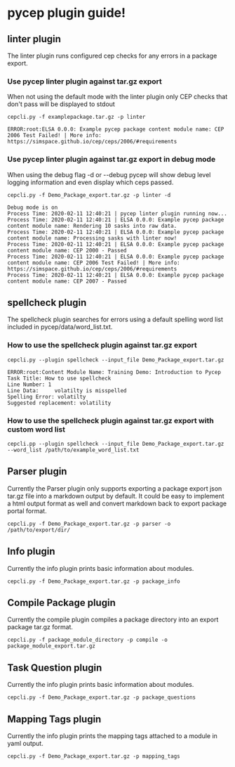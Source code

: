 # pycep plugin guide!

## linter plugin

The linter plugin runs configured cep checks for any errors in a package export.

### Use pycep linter plugin against tar.gz export

When not using the default mode with the linter plugin only CEP checks that don't pass will be displayed to stdout

    cepcli.py -f examplepackage.tar.gz -p linter 
    
    ERROR:root:ELSA 0.0.0: Example pycep package content module name: CEP 2006 Test Failed! | More info: https://simspace.github.io/cep/ceps/2006/#requirements

### Use pycep linter plugin against tar.gz export in debug mode

When using the debug flag -d or --debug pycep will show debug level logging information and even display which ceps passed.

    cepcli.py -f Demo_Package_export.tar.gz -p linter -d
    
    Debug mode is on
    Process Time: 2020-02-11 12:40:21 | pycep linter plugin running now...
    Process Time: 2020-02-11 12:40:21 | ELSA 0.0.0: Example pycep package content module name: Rendering 10 sasks into raw data.
    Process Time: 2020-02-11 12:40:21 | ELSA 0.0.0: Example pycep package content module name: Processing sasks with linter now!
    Process Time: 2020-02-11 12:40:21 | ELSA 0.0.0: Example pycep package content module name: CEP 2000 - Passed
    Process Time: 2020-02-11 12:40:21 | ELSA 0.0.0: Example pycep package content module name: CEP 2006 Test Failed! | More info: https://simspace.github.io/cep/ceps/2006/#requirements
    Process Time: 2020-02-11 12:40:21 | ELSA 0.0.0: Example pycep package content module name: CEP 2007 - Passed


## spellcheck plugin
The spellcheck plugin searches for errors using a default spelling word list included in pycep/data/word_list.txt.

### How to use the spellcheck plugin against tar.gz export

    cepcli.py --plugin spellcheck --input_file Demo_Package_export.tar.gz 
    
    ERROR:root:Content Module Name: Training Demo: Introduction to Pycep
    Task Title: How to use spellcheck
    Line Number: 1
    Line Data:     volatilty is misspelled 
    Spelling Error: volatilty
    Suggested replacement: volatility

### How to use the spellcheck plugin against tar.gz export with custom word list

    cepcli.pp --plugin spellcheck --input_file Demo_Package_export.tar.gz --word_list /path/to/example_word_list.txt


## Parser plugin

Currently the Parser plugin only supports exporting a package export json tar.gz file into a markdown output by default. It could be easy to implement a html output format as well and convert markdown back to export package portal format.

    cepcli.py -f Demo_Package_export.tar.gz -p parser -o /path/to/export/dir/


## Info plugin

Currently the info plugin prints basic information about modules.

    cepcli.py -f Demo_Package_export.tar.gz -p package_info


## Compile Package plugin

Currently the compile plugin compiles a package directory into an export package tar.gz format.

    cepcli.py -f package_module_directory -p compile -o package_module_export.tar.gz


## Task Question plugin

Currently the info plugin prints basic information about modules.

    cepcli.py -f Demo_Package_export.tar.gz -p package_questions



## Mapping Tags plugin

Currently the info plugin prints the mapping tags attached to a module in yaml output.

    cepcli.py -f Demo_Package_export.tar.gz -p mapping_tags